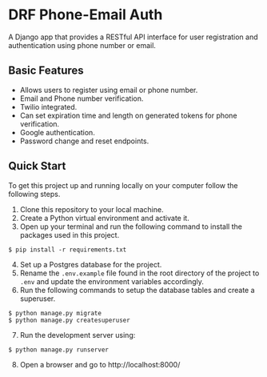 # DRF Phone-Email Auth

A Django app that provides a RESTful API interface for user registration and authentication using phone number or email.

## Basic Features

- Allows users to register using email or phone number.
- Email and Phone number verification.
- Twilio integrated.
- Can set expiration time and length on generated tokens for phone verification.
- Google authentication.
- Password change and reset endpoints.

## Quick Start

To get this project up and running locally on your computer follow the following steps.

1. Clone this repository to your local machine.
2. Create a Python virtual environment and activate it.
3. Open up your terminal and run the following command to install the packages used in this project.

```
$ pip install -r requirements.txt
```

4. Set up a Postgres database for the project.
5. Rename the `.env.example` file found in the root directory of the project to `.env` and update
   the environment variables accordingly.
6. Run the following commands to setup the database tables and create a superuser.

```
$ python manage.py migrate
$ python manage.py createsuperuser
```

7. Run the development server using:

```
$ python manage.py runserver
```

8. Open a browser and go to http://localhost:8000/

